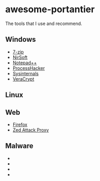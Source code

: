 # awesome-portantier
The tools that I use and recommend.


## Windows

- [7-zip](http://www.7-zip.org/)
- [NirSoft](http://www.nirsoft.net/)
- [Notepad++](https://notepad-plus-plus.org/)
- [ProcessHacker](http://processhacker.sourceforge.net/)
- [Sysinternals](https://technet.microsoft.com/en-us/sysinternals/)
- [VeraCrypt](https://www.veracrypt.fr)

## Linux



## Web

- [Firefox](https://www.mozilla.org)
- [Zed Attack Proxy](http://www.zaproxy.org/)




## Malware

- []()
- []()
- []()
- []()
